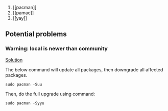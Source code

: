 1. [[pacman]]
2. [[pamac]]
3. [[yay]]



## Potential problems

### Warning: local is newer than community

[Solution](https://ostechnix.com/how-to-fix-warning-local-is-newer-than-community-error-in-arch-linux/)

The below command will update all packages, then downgrade all affected packages.

`sudo pacman -Suu`

Then, do the full upgrade using command:

`sudo pacman -Syyu`



